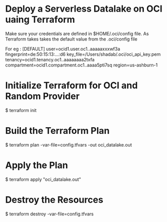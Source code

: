 # Deploy a Serverless Datalake on OCI uaing Terraform

Make sure your credentials are defined in $HOME/.oci/config file. As Terraform takes takes the default value from the .oci/config file

For eg : 
[DEFAULT]
user=ocid1.user.oc1..aaaaaxxxwf3a
fingerprint=de:50:15:13:...:d6
key_file=/Users/shadab/.oci/oci_api_key.pem
tenancy=ocid1.tenancy.oc1..aaaaaaaa2txfa
compartment=ocid1.compartment.oc1..aaaa5pti7sq
region=us-ashburn-1

# Initialize Terraform for OCI and Random Provider
$ terraform init

# Build the Terraform Plan
$ terraform plan -var-file=config.tfvars -out oci_datalake.out 

# Apply the Plan
$ terraform apply "oci_datalake.out"

# Destroy the Resources
$ terraform destroy -var-file=config.tfvars    
